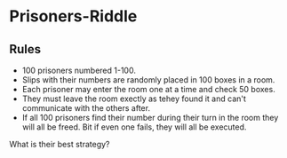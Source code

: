 # Prisoners-Riddle

## Rules

- 100 prisoners numbered 1-100.
- Slips with their numbers are randomly placed in 100 boxes in a room.
- Each prisoner may enter the room one at a time and check 50 boxes.
- They must leave the room exectly as tehey found it and can't communicate with the others after.
- If all 100 prisoners find their number during their turn in the room they will all be freed. 
Bit if even one fails, they will all be executed.

What is their best strategy?